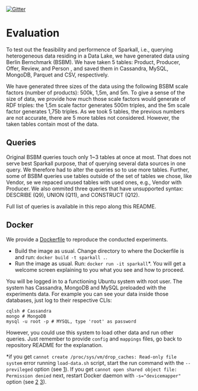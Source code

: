 [![Gitter](https://img.shields.io/gitter/room/DAVFoundation/DAV-Contributors.svg?style=flat-square)](https://gitter.im/sparkall)

# Evaluation
To test out the feasibility and performence of Sparkall, i.e., querying heterogeneous data residing in a Data Lake, we have generated data using Berlin Bernchmark (BSBM). We have taken 5 tables: Product, Producer, Offer, Review, and Person , and saved them in Cassandra, MySQL, MongoDB, Parquet and CSV, respectively.

We have generated three sizes of the data using the following BSBM scale factors (number of products): 500k, 1,5m, and 5m. To give a sense of the size of data, we provide how much those scale factors would generate of RDF triples: the 1,5m scale factor generates 500m triples, and the 5m scale factor generates 1,75b triples. As we took 5 tables, the previous numbers are not accurate, there are 5 more tables not considered. However, the taken tables contain most of the data.

## Queries
Original BSBM queries touch only 1~3 tables at once at most. That does not serve best Sparkall purpose, that of querying several data sources in one query. We therefore had to alter the queries so to use more tables. Further, some of BSBM queries use tables outside of the set of tables we chose, like Vendor, se we repaced unused tables with used ones, e.g., Vendor with Producer. We also ommited three queries that have unsupported syntax: DESCRIBE (Q9), UNION (Q11), and CONSTRUCT (Q12).

Full list of queries is available in this repo along this README.

## Docker
We provide a [Dockerfile](https://github.com/EIS-Bonn/sparkall/blob/master/Dockerfile) to reproduce the conducted experiments.
- Build the image as usual. Change directory to where the Dockerfile is and run: `docker build -t sparkall .`. 
- Run the image as usual. Run: `docker run -it sparkall`*. You will get a welcome screen explaining to you what you see and how to proceed.

You will be logged in to a functioning Ubuntu system with root user. The system has Cassandra, MongoDB and MySQL preloaded with the experiments data. For example you can see your data inside those databases, just log to their respective CLIs:
```
cqlsh # Cassandra
mongo # MongoDB
mysql -u root -p # MYSQL, type 'root' as password
```
However, you could use this system to load other data and run other queries. Just remember to provide `config` and `mappings` files, go back to repository README for the explanation.

*if you get `cannot create /proc/sys/vm/drop_caches: Read-only file system` error running `load-data.sh` script, start the run command with the `--previleged` option (see [1](https://unix.stackexchange.com/questions/209244/which-linux-capability-do-i-need-in-order-to-write-to-proc-sys-vm-drop-caches/209412#209412)).
If you get `cannot open shared object file: Permission denied` next, restart Docker daemon with `-s="devicemapper"` option (see [2](https://stackoverflow.com/questions/22473830/docker-and-mysql-libz-so-1-cannot-open-shared-object-file-permission-denied) [3](https://github.com/moby/moby/issues/7512)).
